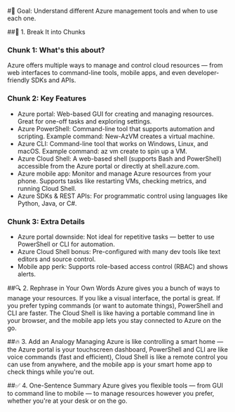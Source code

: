#🎯 Goal:
Understand different Azure management tools and when to use each one.

##🧠 1. Break It into Chunks

### Chunk 1: What's this about?
Azure offers multiple ways to manage and control cloud resources — from web interfaces to command-line tools, mobile apps, and even developer-friendly SDKs and APIs.

### Chunk 2: Key Features
- Azure portal: Web-based GUI for creating and managing resources. Great for one-off tasks and exploring settings.
- Azure PowerShell: Command-line tool that supports automation and scripting. Example command: New-AzVM creates a virtual machine.
- Azure CLI: Command-line tool that works on Windows, Linux, and macOS. Example command: az vm create to spin up a VM.
- Azure Cloud Shell: A web-based shell (supports Bash and PowerShell) accessible from the Azure portal or directly at shell.azure.com.
- Azure mobile app: Monitor and manage Azure resources from your phone. Supports tasks like restarting VMs, checking metrics, and running Cloud Shell.
- Azure SDKs & REST APIs: For programmatic control using languages like Python, Java, or C#.

### Chunk 3: Extra Details
- Azure portal downside: Not ideal for repetitive tasks — better to use PowerShell or CLI for automation.
- Azure Cloud Shell bonus: Pre-configured with many dev tools like text editors and source control.
- Mobile app perk: Supports role-based access control (RBAC) and shows alerts.

##🔍 2. Rephrase in Your Own Words
Azure gives you a bunch of ways to manage your resources. If you like a visual interface, the portal is great. If you prefer typing commands (or want to automate things), PowerShell and CLI are faster. The Cloud Shell is like having a portable command line in your browser, and the mobile app lets you stay connected to Azure on the go.

##🔥 3. Add an Analogy
Managing Azure is like controlling a smart home — the Azure portal is your touchscreen dashboard, PowerShell and CLI are like voice commands (fast and efficient), Cloud Shell is like a remote control you can use from anywhere, and the mobile app is your smart home app to check things while you're out.

##✅ 4. One-Sentence Summary
Azure gives you flexible tools — from GUI to command line to mobile — to manage resources however you prefer, whether you're at your desk or on the go.